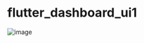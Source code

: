 # flutter_dashboard_ui1
![image](https://github.com/user-attachments/assets/cc0f9b51-db14-4220-ab36-57a5994397d9)
